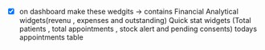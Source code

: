 - [x] on dashboard make these wedgits -> contains Financial Analytical widgets(revenu , expenses and outstanding) Quick stat widgets (Total patients , total appointments , stock alert and pending consents) todays appointments table
